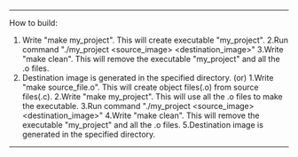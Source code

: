 --------------------------------
How to build:
1. Write "make my_project". This will create executable "my_project".
2.Run command "./my_project <source_image> <destination_image>"
3.Write "make clean". This will remove the executable "my_project" and all the .o files.
4. Destination image is generated in the specified directory.
 (or)
1.Write "make source_file.o". This will create object files(.o) from source files(.c).
2.Write "make my_project". This will use all the .o files to make the executable.
3.Run command "./my_project <source_image> <destination_image>"
4.Write "make clean". This will remove the executable "my_project" and all the .o files.
5.Destination image is generated in the specified directory.

--------------------------------
